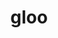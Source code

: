---
title: "gloo"
layout: cache
categories: [package, develop]
meta: {"compilers": ["apple-clang@16.0.0", "gcc@11.4.0", "gcc@13.2.0"], "num_specs": 216, "num_specs_by_stack": {"e4s": 50, "ml-darwin-aarch64-mps": 30, "ml-linux-aarch64-cpu": 32, "ml-linux-aarch64-cuda": 36, "ml-linux-x86_64-cpu": 32, "ml-linux-x86_64-cuda": 36, "root": 216}, "oss": ["sequoia", "ubuntu22.04", "ubuntu24.04"], "platforms": ["darwin", "linux"], "stacks": ["e4s", "ml-darwin-aarch64-mps", "ml-linux-aarch64-cpu", "ml-linux-aarch64-cuda", "ml-linux-x86_64-cpu", "ml-linux-x86_64-cuda", "root"], "targets": ["aarch64", "x86_64_v3"], "versions": ["2023-12-03"]}
spec_details: [{"compiler": "gcc@13.2.0", "hash": "27numwsupecmm7um7huvjbdzrgjiqud2", "os": "ubuntu24.04", "platform": "linux", "size": "-", "stacks": ["ml-linux-aarch64-cpu", "root"], "target": "aarch64", "variants": ["build_system=cmake", "build_type=Release", "~cuda", "generator=ninja", "~ipo", "~libuv"], "versions": ["2023-12-03"]}, {"compiler": "gcc@11.4.0", "hash": "2a2pycx4nrbwh7i2krx7i3d5446xa7zj", "os": "ubuntu22.04", "platform": "linux", "size": "-", "stacks": ["e4s", "root"], "target": "x86_64_v3", "variants": ["build_system=cmake", "build_type=Release", "+cuda", "cuda_arch:=none", "generator=ninja", "~ipo", "~libuv"], "versions": ["2023-12-03"]}, {"compiler": "gcc@11.4.0", "hash": "2ahrbrf6systiyoyh7gmj7thajqsmkzj", "os": "ubuntu22.04", "platform": "linux", "size": "-", "stacks": ["e4s", "root"], "target": "x86_64_v3", "variants": ["build_system=cmake", "build_type=Release", "+cuda", "cuda_arch:=none", "generator=ninja", "~ipo", "~libuv"], "versions": ["2023-12-03"]}, {"compiler": "gcc@11.4.0", "hash": "2akxyxoehx3ok7mn43z3lkvzsgwqc6kc", "os": "ubuntu22.04", "platform": "linux", "size": "-", "stacks": ["e4s", "root"], "target": "x86_64_v3", "variants": ["build_system=cmake", "build_type=Release", "~cuda", "generator=ninja", "~ipo", "~libuv"], "versions": ["2023-12-03"]}, {"compiler": "gcc@13.2.0", "hash": "2brgf33n55utwkh7ortzmmqk5pw7vyi4", "os": "ubuntu24.04", "platform": "linux", "size": "-", "stacks": ["ml-linux-aarch64-cuda", "root"], "target": "aarch64", "variants": ["build_system=cmake", "build_type=Release", "+cuda", "cuda_arch:=80", "generator=ninja", "~ipo", "~libuv"], "versions": ["2023-12-03"]}, {"compiler": "gcc@13.2.0", "hash": "2gg2ohyzrpmgms7d7m7cgvqpnrzhbfsm", "os": "ubuntu24.04", "platform": "linux", "size": "-", "stacks": ["ml-linux-aarch64-cuda", "root"], "target": "aarch64", "variants": ["build_system=cmake", "build_type=Release", "+cuda", "cuda_arch:=80", "generator=ninja", "~ipo", "~libuv"], "versions": ["2023-12-03"]}, {"compiler": "gcc@13.2.0", "hash": "2lt27qxrcly62oj5zfvped5xitqri6ai", "os": "ubuntu24.04", "platform": "linux", "size": "-", "stacks": ["ml-linux-x86_64-cuda", "root"], "target": "x86_64_v3", "variants": ["build_system=cmake", "build_type=Release", "+cuda", "cuda_arch:=80", "generator=ninja", "~ipo", "~libuv"], "versions": ["2023-12-03"]}, {"compiler": "apple-clang@16.0.0", "hash": "2ppomfkqlumh5cnaldqnub26cyngr5u6", "os": "sequoia", "platform": "darwin", "size": "-", "stacks": ["ml-darwin-aarch64-mps", "root"], "target": "aarch64", "variants": ["build_system=cmake", "build_type=Release", "~cuda", "generator=ninja", "~ipo", "+libuv"], "versions": ["2023-12-03"]}, {"compiler": "gcc@13.2.0", "hash": "2zqllm7jo3a3uu7cg7uik4xh5jneipor", "os": "ubuntu24.04", "platform": "linux", "size": "-", "stacks": ["ml-linux-x86_64-cpu", "root"], "target": "x86_64_v3", "variants": ["build_system=cmake", "build_type=Release", "~cuda", "generator=ninja", "~ipo", "~libuv"], "versions": ["2023-12-03"]}, {"compiler": "gcc@13.2.0", "hash": "32mcd7fhe3t4dcy6qe3nolcvbn7qd227", "os": "ubuntu24.04", "platform": "linux", "size": "-", "stacks": ["ml-linux-x86_64-cuda", "root"], "target": "x86_64_v3", "variants": ["build_system=cmake", "build_type=Release", "+cuda", "cuda_arch:=80", "generator=ninja", "~ipo", "~libuv"], "versions": ["2023-12-03"]}, {"compiler": "gcc@13.2.0", "hash": "3e4ab2fk3w35cn5w42ihkcnzjzihqshu", "os": "ubuntu24.04", "platform": "linux", "size": "-", "stacks": ["ml-linux-aarch64-cpu", "root"], "target": "aarch64", "variants": ["build_system=cmake", "build_type=Release", "~cuda", "generator=ninja", "~ipo", "~libuv"], "versions": ["2023-12-03"]}, {"compiler": "gcc@13.2.0", "hash": "3lbffc45ceal6qaj7ar4rcqm6ni6iurd", "os": "ubuntu24.04", "platform": "linux", "size": "-", "stacks": ["ml-linux-x86_64-cuda", "root"], "target": "x86_64_v3", "variants": ["build_system=cmake", "build_type=Release", "+cuda", "cuda_arch:=80", "generator=ninja", "~ipo", "~libuv"], "versions": ["2023-12-03"]}, {"compiler": "gcc@13.2.0", "hash": "3rn5xjcs6hs37s3icakj4usgipmnv3bc", "os": "ubuntu24.04", "platform": "linux", "size": "-", "stacks": ["ml-linux-aarch64-cuda", "root"], "target": "aarch64", "variants": ["build_system=cmake", "build_type=Release", "+cuda", "cuda_arch:=80", "generator=ninja", "~ipo", "~libuv"], "versions": ["2023-12-03"]}, {"compiler": "apple-clang@16.0.0", "hash": "3wypirfqrdaiugxi2pvwnzl2er4rksoh", "os": "sequoia", "platform": "darwin", "size": "-", "stacks": ["ml-darwin-aarch64-mps", "root"], "target": "aarch64", "variants": ["build_system=cmake", "build_type=Release", "~cuda", "generator=ninja", "~ipo", "+libuv"], "versions": ["2023-12-03"]}, {"compiler": "gcc@13.2.0", "hash": "43x6bzqkxmqfnlx4cglgqtu3vhvgozk3", "os": "ubuntu24.04", "platform": "linux", "size": "-", "stacks": ["ml-linux-x86_64-cpu", "root"], "target": "x86_64_v3", "variants": ["build_system=cmake", "build_type=Release", "~cuda", "generator=ninja", "~ipo", "~libuv"], "versions": ["2023-12-03"]}, {"compiler": "apple-clang@16.0.0", "hash": "4engr57pqsyouvfptryxlr6rvmffsvcg", "os": "sequoia", "platform": "darwin", "size": "-", "stacks": ["ml-darwin-aarch64-mps", "root"], "target": "aarch64", "variants": ["build_system=cmake", "build_type=Release", "~cuda", "generator=ninja", "~ipo", "+libuv"], "versions": ["2023-12-03"]}, {"compiler": "gcc@13.2.0", "hash": "4fat5vyhyzquvqu3y24aebdh7lrjfpt3", "os": "ubuntu24.04", "platform": "linux", "size": "-", "stacks": ["ml-linux-aarch64-cpu", "root"], "target": "aarch64", "variants": ["build_system=cmake", "build_type=Release", "~cuda", "generator=ninja", "~ipo", "~libuv"], "versions": ["2023-12-03"]}, {"compiler": "gcc@13.2.0", "hash": "4g7xylnkvrt34ojwikw5qf3jhcz7mrdg", "os": "ubuntu24.04", "platform": "linux", "size": "-", "stacks": ["ml-linux-x86_64-cuda", "root"], "target": "x86_64_v3", "variants": ["build_system=cmake", "build_type=Release", "+cuda", "cuda_arch:=80", "generator=ninja", "~ipo", "~libuv"], "versions": ["2023-12-03"]}, {"compiler": "gcc@11.4.0", "hash": "4i3ar6jch63r2mmncuf4hcrx6fpcr3sh", "os": "ubuntu22.04", "platform": "linux", "size": "-", "stacks": ["e4s", "root"], "target": "x86_64_v3", "variants": ["build_system=cmake", "build_type=Release", "~cuda", "generator=ninja", "~ipo", "~libuv"], "versions": ["2023-12-03"]}, {"compiler": "gcc@11.4.0", "hash": "4lscysilbo5pcx7kcdhbvqvna5qqtyij", "os": "ubuntu22.04", "platform": "linux", "size": "-", "stacks": ["e4s", "root"], "target": "x86_64_v3", "variants": ["build_system=cmake", "build_type=Release", "~cuda", "generator=ninja", "~ipo", "~libuv"], "versions": ["2023-12-03"]}, {"compiler": "gcc@13.2.0", "hash": "4tupmnisdrpluz2oyx7aanrzdquz7xfq", "os": "ubuntu24.04", "platform": "linux", "size": "-", "stacks": ["ml-linux-x86_64-cpu", "root"], "target": "x86_64_v3", "variants": ["build_system=cmake", "build_type=Release", "~cuda", "generator=ninja", "~ipo", "~libuv"], "versions": ["2023-12-03"]}, {"compiler": "gcc@13.2.0", "hash": "4zdmkknd65rks4gvomqn5e3ikdvr57xd", "os": "ubuntu24.04", "platform": "linux", "size": "-", "stacks": ["ml-linux-x86_64-cpu", "root"], "target": "x86_64_v3", "variants": ["build_system=cmake", "build_type=Release", "~cuda", "generator=ninja", "~ipo", "~libuv"], "versions": ["2023-12-03"]}, {"compiler": "gcc@13.2.0", "hash": "54bm3y23jols2pzykst22ji3wakgmx5f", "os": "ubuntu24.04", "platform": "linux", "size": "-", "stacks": ["ml-linux-aarch64-cpu", "root"], "target": "aarch64", "variants": ["build_system=cmake", "build_type=Release", "~cuda", "generator=ninja", "~ipo", "~libuv"], "versions": ["2023-12-03"]}, {"compiler": "gcc@13.2.0", "hash": "55qjh6i4xrspcnfejkcm3u6no3xklvep", "os": "ubuntu24.04", "platform": "linux", "size": "-", "stacks": ["ml-linux-aarch64-cpu", "root"], "target": "aarch64", "variants": ["build_system=cmake", "build_type=Release", "~cuda", "generator=ninja", "~ipo", "~libuv"], "versions": ["2023-12-03"]}, {"compiler": "gcc@13.2.0", "hash": "5be2wkastruhypli4vcrqnbas5n4veta", "os": "ubuntu24.04", "platform": "linux", "size": "-", "stacks": ["ml-linux-aarch64-cuda", "root"], "target": "aarch64", "variants": ["build_system=cmake", "build_type=Release", "+cuda", "cuda_arch:=80", "generator=ninja", "~ipo", "~libuv"], "versions": ["2023-12-03"]}, {"compiler": "gcc@11.4.0", "hash": "5bqpfi4632srpi2bmmktk7nb7g62k6da", "os": "ubuntu22.04", "platform": "linux", "size": "-", "stacks": ["e4s", "root"], "target": "x86_64_v3", "variants": ["build_system=cmake", "build_type=Release", "+cuda", "cuda_arch:=none", "generator=ninja", "~ipo", "~libuv"], "versions": ["2023-12-03"]}, {"compiler": "apple-clang@16.0.0", "hash": "5iu7ym5ofpbhnpbeqhllpyorzjrg7jpc", "os": "sequoia", "platform": "darwin", "size": "-", "stacks": ["ml-darwin-aarch64-mps", "root"], "target": "aarch64", "variants": ["build_system=cmake", "build_type=Release", "~cuda", "generator=ninja", "~ipo", "+libuv"], "versions": ["2023-12-03"]}, {"compiler": "gcc@13.2.0", "hash": "67gru3re6ypv5p7d42ktvpooz3af45ze", "os": "ubuntu24.04", "platform": "linux", "size": "-", "stacks": ["ml-linux-aarch64-cpu", "root"], "target": "aarch64", "variants": ["build_system=cmake", "build_type=Release", "~cuda", "generator=ninja", "~ipo", "~libuv"], "versions": ["2023-12-03"]}, {"compiler": "gcc@13.2.0", "hash": "6anq4vpyysfkj2uta3tq5wd4cdkqtj7g", "os": "ubuntu24.04", "platform": "linux", "size": "-", "stacks": ["ml-linux-x86_64-cuda", "root"], "target": "x86_64_v3", "variants": ["build_system=cmake", "build_type=Release", "+cuda", "cuda_arch:=80", "generator=ninja", "~ipo", "~libuv"], "versions": ["2023-12-03"]}, {"compiler": "gcc@13.2.0", "hash": "6jptimplrf3syxpixdsgspy6thb3xsif", "os": "ubuntu24.04", "platform": "linux", "size": "-", "stacks": ["ml-linux-x86_64-cuda", "root"], "target": "x86_64_v3", "variants": ["build_system=cmake", "build_type=Release", "+cuda", "cuda_arch:=80", "generator=ninja", "~ipo", "~libuv"], "versions": ["2023-12-03"]}, {"compiler": "gcc@13.2.0", "hash": "6mafpjef2glrjy2rmoqy3cahpwyzeoxw", "os": "ubuntu24.04", "platform": "linux", "size": "-", "stacks": ["ml-linux-aarch64-cpu", "root"], "target": "aarch64", "variants": ["build_system=cmake", "build_type=Release", "~cuda", "generator=ninja", "~ipo", "~libuv"], "versions": ["2023-12-03"]}, {"compiler": "gcc@11.4.0", "hash": "6yelrygblbbj5diumqbicxuaysqpwcdp", "os": "ubuntu22.04", "platform": "linux", "size": "-", "stacks": ["e4s", "root"], "target": "x86_64_v3", "variants": ["build_system=cmake", "build_type=Release", "~cuda", "generator=ninja", "~ipo", "~libuv"], "versions": ["2023-12-03"]}, {"compiler": "apple-clang@16.0.0", "hash": "6yj7iga7wrg5e2qafr5p2norlieozquv", "os": "sequoia", "platform": "darwin", "size": "-", "stacks": ["ml-darwin-aarch64-mps", "root"], "target": "aarch64", "variants": ["build_system=cmake", "build_type=Release", "~cuda", "generator=ninja", "~ipo", "+libuv"], "versions": ["2023-12-03"]}, {"compiler": "gcc@11.4.0", "hash": "7ck56rc4h5nbwkt6ah6tpza3ukdv4fap", "os": "ubuntu22.04", "platform": "linux", "size": "-", "stacks": ["e4s", "root"], "target": "x86_64_v3", "variants": ["build_system=cmake", "build_type=Release", "~cuda", "generator=ninja", "~ipo", "~libuv"], "versions": ["2023-12-03"]}, {"compiler": "gcc@13.2.0", "hash": "7izyuevezc3b52litrbvknmecujrubsx", "os": "ubuntu24.04", "platform": "linux", "size": "-", "stacks": ["ml-linux-x86_64-cuda", "root"], "target": "x86_64_v3", "variants": ["build_system=cmake", "build_type=Release", "+cuda", "cuda_arch:=80", "generator=ninja", "~ipo", "~libuv"], "versions": ["2023-12-03"]}, {"compiler": "gcc@11.4.0", "hash": "7kanf7mcdwhnwuzvhy7b4x53hutvg7mo", "os": "ubuntu22.04", "platform": "linux", "size": "-", "stacks": ["e4s", "root"], "target": "x86_64_v3", "variants": ["build_system=cmake", "build_type=Release", "~cuda", "generator=ninja", "~ipo", "~libuv"], "versions": ["2023-12-03"]}, {"compiler": "gcc@13.2.0", "hash": "7nf2he2fkhcz7pn2g52xy63j5xulplor", "os": "ubuntu24.04", "platform": "linux", "size": "-", "stacks": ["ml-linux-aarch64-cuda", "root"], "target": "aarch64", "variants": ["build_system=cmake", "build_type=Release", "+cuda", "cuda_arch:=80", "generator=ninja", "~ipo", "~libuv"], "versions": ["2023-12-03"]}, {"compiler": "gcc@13.2.0", "hash": "7nrmrr235gv2nxdhfjpjojyuzsitqww3", "os": "ubuntu24.04", "platform": "linux", "size": "-", "stacks": ["ml-linux-x86_64-cuda", "root"], "target": "x86_64_v3", "variants": ["build_system=cmake", "build_type=Release", "+cuda", "cuda_arch:=80", "generator=ninja", "~ipo", "~libuv"], "versions": ["2023-12-03"]}, {"compiler": "apple-clang@16.0.0", "hash": "7s37zhdmnj4obleakqzmut6edlgy5gzh", "os": "sequoia", "platform": "darwin", "size": "-", "stacks": ["ml-darwin-aarch64-mps", "root"], "target": "aarch64", "variants": ["build_system=cmake", "build_type=Release", "~cuda", "generator=ninja", "~ipo", "+libuv"], "versions": ["2023-12-03"]}, {"compiler": "gcc@13.2.0", "hash": "a3lwsrrhptabncjbhov2dioyd5mwcg5j", "os": "ubuntu24.04", "platform": "linux", "size": "-", "stacks": ["ml-linux-x86_64-cuda", "root"], "target": "x86_64_v3", "variants": ["build_system=cmake", "build_type=Release", "+cuda", "cuda_arch:=80", "generator=ninja", "~ipo", "~libuv"], "versions": ["2023-12-03"]}, {"compiler": "gcc@13.2.0", "hash": "a4woieaaptd4vfjwbxzj6yn2ljihkudo", "os": "ubuntu24.04", "platform": "linux", "size": "-", "stacks": ["ml-linux-aarch64-cuda", "root"], "target": "aarch64", "variants": ["build_system=cmake", "build_type=Release", "+cuda", "cuda_arch:=80", "generator=ninja", "~ipo", "~libuv"], "versions": ["2023-12-03"]}, {"compiler": "gcc@13.2.0", "hash": "ab7mncgdq3ajfcybfmivblaiqn2syijm", "os": "ubuntu24.04", "platform": "linux", "size": "-", "stacks": ["ml-linux-x86_64-cuda", "root"], "target": "x86_64_v3", "variants": ["build_system=cmake", "build_type=Release", "+cuda", "cuda_arch:=80", "generator=ninja", "~ipo", "~libuv"], "versions": ["2023-12-03"]}, {"compiler": "gcc@13.2.0", "hash": "ady5rxfwpi2uom3a66hfzxrurxgzpuca", "os": "ubuntu24.04", "platform": "linux", "size": "-", "stacks": ["ml-linux-aarch64-cpu", "root"], "target": "aarch64", "variants": ["build_system=cmake", "build_type=Release", "~cuda", "generator=ninja", "~ipo", "~libuv"], "versions": ["2023-12-03"]}, {"compiler": "gcc@11.4.0", "hash": "ahft5n3zycy5bi2b557tt2yxh3bt7yth", "os": "ubuntu22.04", "platform": "linux", "size": "-", "stacks": ["e4s", "root"], "target": "x86_64_v3", "variants": ["build_system=cmake", "build_type=Release", "~cuda", "generator=ninja", "~ipo", "~libuv"], "versions": ["2023-12-03"]}, {"compiler": "gcc@13.2.0", "hash": "atong5pi23usvrab2jrgsvsvg3foxxww", "os": "ubuntu24.04", "platform": "linux", "size": "-", "stacks": ["ml-linux-aarch64-cpu", "root"], "target": "aarch64", "variants": ["build_system=cmake", "build_type=Release", "~cuda", "generator=ninja", "~ipo", "~libuv"], "versions": ["2023-12-03"]}, {"compiler": "gcc@11.4.0", "hash": "axptnifahd5lrtiqtxlcizd735ubntet", "os": "ubuntu22.04", "platform": "linux", "size": "-", "stacks": ["e4s", "root"], "target": "x86_64_v3", "variants": ["build_system=cmake", "build_type=Release", "~cuda", "generator=ninja", "~ipo", "~libuv"], "versions": ["2023-12-03"]}, {"compiler": "gcc@11.4.0", "hash": "azyp65upx3youctlmwm53rsinlv2tpqn", "os": "ubuntu22.04", "platform": "linux", "size": "-", "stacks": ["e4s", "root"], "target": "x86_64_v3", "variants": ["build_system=cmake", "build_type=Release", "~cuda", "generator=ninja", "~ipo", "~libuv"], "versions": ["2023-12-03"]}, {"compiler": "gcc@13.2.0", "hash": "bjskjk4ajj6qhj3gmiki6weg5xtupnlp", "os": "ubuntu24.04", "platform": "linux", "size": "-", "stacks": ["ml-linux-x86_64-cuda", "root"], "target": "x86_64_v3", "variants": ["build_system=cmake", "build_type=Release", "+cuda", "cuda_arch:=80", "generator=ninja", "~ipo", "~libuv"], "versions": ["2023-12-03"]}, {"compiler": "gcc@11.4.0", "hash": "bltaf5ptz5yjd6r35ldfddo34ryc6u2k", "os": "ubuntu22.04", "platform": "linux", "size": "-", "stacks": ["e4s", "root"], "target": "x86_64_v3", "variants": ["build_system=cmake", "build_type=Release", "+cuda", "cuda_arch:=none", "generator=ninja", "~ipo", "~libuv"], "versions": ["2023-12-03"]}, {"compiler": "gcc@13.2.0", "hash": "bqajdvytpkmiodepglepsfof6dds25gv", "os": "ubuntu24.04", "platform": "linux", "size": "-", "stacks": ["ml-linux-x86_64-cuda", "root"], "target": "x86_64_v3", "variants": ["build_system=cmake", "build_type=Release", "+cuda", "cuda_arch:=80", "generator=ninja", "~ipo", "~libuv"], "versions": ["2023-12-03"]}, {"compiler": "gcc@11.4.0", "hash": "bqop2e324hf36wq33tki4pocpkcpcx6k", "os": "ubuntu22.04", "platform": "linux", "size": "-", "stacks": ["e4s", "root"], "target": "x86_64_v3", "variants": ["build_system=cmake", "build_type=Release", "+cuda", "cuda_arch:=none", "generator=ninja", "~ipo", "~libuv"], "versions": ["2023-12-03"]}, {"compiler": "gcc@13.2.0", "hash": "bzcgqpv5zodvsvrn6ognkws4nq3w4eox", "os": "ubuntu24.04", "platform": "linux", "size": "-", "stacks": ["ml-linux-x86_64-cpu", "root"], "target": "x86_64_v3", "variants": ["build_system=cmake", "build_type=Release", "~cuda", "generator=ninja", "~ipo", "~libuv"], "versions": ["2023-12-03"]}, {"compiler": "gcc@11.4.0", "hash": "c7vxok76szmfjlyxanqyyzvgvrfdhmcd", "os": "ubuntu22.04", "platform": "linux", "size": "-", "stacks": ["e4s", "root"], "target": "x86_64_v3", "variants": ["build_system=cmake", "build_type=Release", "+cuda", "cuda_arch:=none", "generator=ninja", "~ipo", "~libuv"], "versions": ["2023-12-03"]}, {"compiler": "gcc@11.4.0", "hash": "certoiyfygwef4mefjyeb62gozp2kff4", "os": "ubuntu22.04", "platform": "linux", "size": "-", "stacks": ["e4s", "root"], "target": "x86_64_v3", "variants": ["build_system=cmake", "build_type=Release", "~cuda", "generator=ninja", "~ipo", "~libuv"], "versions": ["2023-12-03"]}, {"compiler": "gcc@13.2.0", "hash": "cozox4gqklhws3wxpdj4ryfftbxg6nj7", "os": "ubuntu24.04", "platform": "linux", "size": "-", "stacks": ["ml-linux-x86_64-cpu", "root"], "target": "x86_64_v3", "variants": ["build_system=cmake", "build_type=Release", "~cuda", "generator=ninja", "~ipo", "~libuv"], "versions": ["2023-12-03"]}, {"compiler": "gcc@13.2.0", "hash": "cpo343hgye36hbxohfbvgmzoe2wlicuf", "os": "ubuntu24.04", "platform": "linux", "size": "-", "stacks": ["ml-linux-aarch64-cuda", "root"], "target": "aarch64", "variants": ["build_system=cmake", "build_type=Release", "+cuda", "cuda_arch:=80", "generator=ninja", "~ipo", "~libuv"], "versions": ["2023-12-03"]}, {"compiler": "gcc@11.4.0", "hash": "csv35pfbovf4m6brl5skkfudiqjinbes", "os": "ubuntu22.04", "platform": "linux", "size": "-", "stacks": ["e4s", "root"], "target": "x86_64_v3", "variants": ["build_system=cmake", "build_type=Release", "+cuda", "cuda_arch:=none", "generator=ninja", "~ipo", "~libuv"], "versions": ["2023-12-03"]}, {"compiler": "gcc@13.2.0", "hash": "ctrf766mwa5wat2zjnbxwd3pi6k44a7d", "os": "ubuntu24.04", "platform": "linux", "size": "-", "stacks": ["ml-linux-x86_64-cpu", "root"], "target": "x86_64_v3", "variants": ["build_system=cmake", "build_type=Release", "~cuda", "generator=ninja", "~ipo", "~libuv"], "versions": ["2023-12-03"]}, {"compiler": "apple-clang@16.0.0", "hash": "ctx74znf3npkubotymzzqrr4dhajqcgj", "os": "sequoia", "platform": "darwin", "size": "-", "stacks": ["ml-darwin-aarch64-mps", "root"], "target": "aarch64", "variants": ["build_system=cmake", "build_type=Release", "~cuda", "generator=ninja", "~ipo", "+libuv"], "versions": ["2023-12-03"]}, {"compiler": "gcc@13.2.0", "hash": "cz5rxizbssax7uadvlizw67pu5w3ev6g", "os": "ubuntu24.04", "platform": "linux", "size": "-", "stacks": ["ml-linux-x86_64-cpu", "root"], "target": "x86_64_v3", "variants": ["build_system=cmake", "build_type=Release", "~cuda", "generator=ninja", "~ipo", "~libuv"], "versions": ["2023-12-03"]}, {"compiler": "apple-clang@16.0.0", "hash": "d23fo6jmkgok346liqt4lqzf2z54x5vp", "os": "sequoia", "platform": "darwin", "size": "-", "stacks": ["ml-darwin-aarch64-mps", "root"], "target": "aarch64", "variants": ["build_system=cmake", "build_type=Release", "~cuda", "generator=ninja", "~ipo", "+libuv"], "versions": ["2023-12-03"]}, {"compiler": "gcc@13.2.0", "hash": "d74pqurxi4kn26fnhchjqiv423fnfqjt", "os": "ubuntu24.04", "platform": "linux", "size": "-", "stacks": ["ml-linux-aarch64-cpu", "root"], "target": "aarch64", "variants": ["build_system=cmake", "build_type=Release", "~cuda", "generator=ninja", "~ipo", "~libuv"], "versions": ["2023-12-03"]}, {"compiler": "gcc@13.2.0", "hash": "dgccv23hzrppr4nss6pk7mgk32eto6h2", "os": "ubuntu24.04", "platform": "linux", "size": "-", "stacks": ["ml-linux-aarch64-cuda", "root"], "target": "aarch64", "variants": ["build_system=cmake", "build_type=Release", "+cuda", "cuda_arch:=80", "generator=ninja", "~ipo", "~libuv"], "versions": ["2023-12-03"]}, {"compiler": "gcc@11.4.0", "hash": "dhvq2qedhj3icykr2hpscr7yvudv2tw3", "os": "ubuntu22.04", "platform": "linux", "size": "-", "stacks": ["e4s", "root"], "target": "x86_64_v3", "variants": ["build_system=cmake", "build_type=Release", "~cuda", "generator=ninja", "~ipo", "~libuv"], "versions": ["2023-12-03"]}, {"compiler": "gcc@13.2.0", "hash": "dr4ipxbq3wao6h345j3nmroxomswxfrt", "os": "ubuntu24.04", "platform": "linux", "size": "-", "stacks": ["ml-linux-x86_64-cpu", "root"], "target": "x86_64_v3", "variants": ["build_system=cmake", "build_type=Release", "~cuda", "generator=ninja", "~ipo", "~libuv"], "versions": ["2023-12-03"]}, {"compiler": "gcc@13.2.0", "hash": "dvxxbmxsldpu3v32udagncumbg62emjc", "os": "ubuntu24.04", "platform": "linux", "size": "-", "stacks": ["ml-linux-x86_64-cuda", "root"], "target": "x86_64_v3", "variants": ["build_system=cmake", "build_type=Release", "+cuda", "cuda_arch:=80", "generator=ninja", "~ipo", "~libuv"], "versions": ["2023-12-03"]}, {"compiler": "gcc@11.4.0", "hash": "e3jqe4zr3oz52vq66hn5upulrhvddr2l", "os": "ubuntu22.04", "platform": "linux", "size": "-", "stacks": ["e4s", "root"], "target": "x86_64_v3", "variants": ["build_system=cmake", "build_type=Release", "+cuda", "cuda_arch:=none", "generator=ninja", "~ipo", "~libuv"], "versions": ["2023-12-03"]}, {"compiler": "gcc@13.2.0", "hash": "e5etbcchdfxwrn6wmtxzio4ugkaqf66h", "os": "ubuntu24.04", "platform": "linux", "size": "-", "stacks": ["ml-linux-x86_64-cuda", "root"], "target": "x86_64_v3", "variants": ["build_system=cmake", "build_type=Release", "+cuda", "cuda_arch:=80", "generator=ninja", "~ipo", "~libuv"], "versions": ["2023-12-03"]}, {"compiler": "gcc@13.2.0", "hash": "enkz624anyvk6yfezriwdu7xrthz2rs7", "os": "ubuntu24.04", "platform": "linux", "size": "-", "stacks": ["ml-linux-aarch64-cpu", "root"], "target": "aarch64", "variants": ["build_system=cmake", "build_type=Release", "~cuda", "generator=ninja", "~ipo", "~libuv"], "versions": ["2023-12-03"]}, {"compiler": "apple-clang@16.0.0", "hash": "eutwxwsjt4vadl4lxi3ydyzet6nsmmma", "os": "sequoia", "platform": "darwin", "size": "-", "stacks": ["ml-darwin-aarch64-mps", "root"], "target": "aarch64", "variants": ["build_system=cmake", "build_type=Release", "~cuda", "generator=ninja", "~ipo", "+libuv"], "versions": ["2023-12-03"]}, {"compiler": "gcc@13.2.0", "hash": "f3gyxabgazstovd2aleaerw4dd24kh5t", "os": "ubuntu24.04", "platform": "linux", "size": "-", "stacks": ["ml-linux-aarch64-cpu", "root"], "target": "aarch64", "variants": ["build_system=cmake", "build_type=Release", "~cuda", "generator=ninja", "~ipo", "~libuv"], "versions": ["2023-12-03"]}, {"compiler": "gcc@13.2.0", "hash": "faotxwzambkmawl46oxu5yohbu7jhbjv", "os": "ubuntu24.04", "platform": "linux", "size": "-", "stacks": ["ml-linux-aarch64-cuda", "root"], "target": "aarch64", "variants": ["build_system=cmake", "build_type=Release", "+cuda", "cuda_arch:=80", "generator=ninja", "~ipo", "~libuv"], "versions": ["2023-12-03"]}, {"compiler": "gcc@13.2.0", "hash": "fayy6seuhfouz5pnwmxihr3xk5fa6zpk", "os": "ubuntu24.04", "platform": "linux", "size": "-", "stacks": ["ml-linux-x86_64-cuda", "root"], "target": "x86_64_v3", "variants": ["build_system=cmake", "build_type=Release", "+cuda", "cuda_arch:=80", "generator=ninja", "~ipo", "~libuv"], "versions": ["2023-12-03"]}, {"compiler": "gcc@13.2.0", "hash": "ffac64vqrlp67sgq4p2t6oonmob2qqfc", "os": "ubuntu24.04", "platform": "linux", "size": "-", "stacks": ["ml-linux-aarch64-cuda", "root"], "target": "aarch64", "variants": ["build_system=cmake", "build_type=Release", "+cuda", "cuda_arch:=80", "generator=ninja", "~ipo", "~libuv"], "versions": ["2023-12-03"]}, {"compiler": "gcc@13.2.0", "hash": "flxikpeb3gtevycay76htokcwsyiw5ly", "os": "ubuntu24.04", "platform": "linux", "size": "-", "stacks": ["ml-linux-x86_64-cuda", "root"], "target": "x86_64_v3", "variants": ["build_system=cmake", "build_type=Release", "+cuda", "cuda_arch:=80", "generator=ninja", "~ipo", "~libuv"], "versions": ["2023-12-03"]}, {"compiler": "apple-clang@16.0.0", "hash": "fndgmw4xpvvv2jgke2j3dvxzzhg6bnuw", "os": "sequoia", "platform": "darwin", "size": "-", "stacks": ["ml-darwin-aarch64-mps", "root"], "target": "aarch64", "variants": ["build_system=cmake", "build_type=Release", "~cuda", "generator=ninja", "~ipo", "+libuv"], "versions": ["2023-12-03"]}, {"compiler": "gcc@13.2.0", "hash": "fvajfax2bvsrkoarlosvvwsze4hojgeq", "os": "ubuntu24.04", "platform": "linux", "size": "-", "stacks": ["ml-linux-aarch64-cpu", "root"], "target": "aarch64", "variants": ["build_system=cmake", "build_type=Release", "~cuda", "generator=ninja", "~ipo", "~libuv"], "versions": ["2023-12-03"]}, {"compiler": "gcc@11.4.0", "hash": "fxd7mbgqkwlttteye5evcnniswhdzq54", "os": "ubuntu22.04", "platform": "linux", "size": "-", "stacks": ["e4s", "root"], "target": "x86_64_v3", "variants": ["build_system=cmake", "build_type=Release", "~cuda", "generator=ninja", "~ipo", "~libuv"], "versions": ["2023-12-03"]}, {"compiler": "gcc@13.2.0", "hash": "fxo2mlbpezzi7x72ppbi5q52c6ufbsim", "os": "ubuntu24.04", "platform": "linux", "size": "-", "stacks": ["ml-linux-aarch64-cuda", "root"], "target": "aarch64", "variants": ["build_system=cmake", "build_type=Release", "+cuda", "cuda_arch:=80", "generator=ninja", "~ipo", "~libuv"], "versions": ["2023-12-03"]}, {"compiler": "gcc@13.2.0", "hash": "fzbuntjbsp2nioaduhclndyfdtsfnowm", "os": "ubuntu24.04", "platform": "linux", "size": "-", "stacks": ["ml-linux-aarch64-cpu", "root"], "target": "aarch64", "variants": ["build_system=cmake", "build_type=Release", "~cuda", "generator=ninja", "~ipo", "~libuv"], "versions": ["2023-12-03"]}, {"compiler": "apple-clang@16.0.0", "hash": "g2u6t4otjdriyfmqr6pt6qsvixcvl6wl", "os": "sequoia", "platform": "darwin", "size": "-", "stacks": ["ml-darwin-aarch64-mps", "root"], "target": "aarch64", "variants": ["build_system=cmake", "build_type=Release", "~cuda", "generator=ninja", "~ipo", "+libuv"], "versions": ["2023-12-03"]}, {"compiler": "gcc@13.2.0", "hash": "g4fxeok5e546wpwgz7carw47cvyghybu", "os": "ubuntu24.04", "platform": "linux", "size": "-", "stacks": ["ml-linux-x86_64-cuda", "root"], "target": "x86_64_v3", "variants": ["build_system=cmake", "build_type=Release", "+cuda", "cuda_arch:=80", "generator=ninja", "~ipo", "~libuv"], "versions": ["2023-12-03"]}, {"compiler": "gcc@13.2.0", "hash": "gc77brzwi7c62rdob7fowtmt7d62yt52", "os": "ubuntu24.04", "platform": "linux", "size": "-", "stacks": ["ml-linux-aarch64-cpu", "root"], "target": "aarch64", "variants": ["build_system=cmake", "build_type=Release", "~cuda", "generator=ninja", "~ipo", "~libuv"], "versions": ["2023-12-03"]}, {"compiler": "gcc@13.2.0", "hash": "gfhzypvjplcpm34yjob5yeokclqqrdik", "os": "ubuntu24.04", "platform": "linux", "size": "-", "stacks": ["ml-linux-x86_64-cuda", "root"], "target": "x86_64_v3", "variants": ["build_system=cmake", "build_type=Release", "+cuda", "cuda_arch:=80", "generator=ninja", "~ipo", "~libuv"], "versions": ["2023-12-03"]}, {"compiler": "gcc@13.2.0", "hash": "gijbs4uz6qcrq2b2s37lo4folne6xva4", "os": "ubuntu24.04", "platform": "linux", "size": "-", "stacks": ["ml-linux-x86_64-cpu", "root"], "target": "x86_64_v3", "variants": ["build_system=cmake", "build_type=Release", "~cuda", "generator=ninja", "~ipo", "~libuv"], "versions": ["2023-12-03"]}, {"compiler": "gcc@13.2.0", "hash": "gjgjtctzvfm65u2qc7aadjwplgourymo", "os": "ubuntu24.04", "platform": "linux", "size": "-", "stacks": ["ml-linux-aarch64-cpu", "root"], "target": "aarch64", "variants": ["build_system=cmake", "build_type=Release", "~cuda", "generator=ninja", "~ipo", "~libuv"], "versions": ["2023-12-03"]}, {"compiler": "gcc@13.2.0", "hash": "gshfxpygqaof65gabcgunet7wmors3pa", "os": "ubuntu24.04", "platform": "linux", "size": "-", "stacks": ["ml-linux-x86_64-cuda", "root"], "target": "x86_64_v3", "variants": ["build_system=cmake", "build_type=Release", "+cuda", "cuda_arch:=80", "generator=ninja", "~ipo", "~libuv"], "versions": ["2023-12-03"]}, {"compiler": "gcc@13.2.0", "hash": "gvepfj76egz2ociuxmvkl4scnn4idrdt", "os": "ubuntu24.04", "platform": "linux", "size": "-", "stacks": ["ml-linux-x86_64-cpu", "root"], "target": "x86_64_v3", "variants": ["build_system=cmake", "build_type=Release", "~cuda", "generator=ninja", "~ipo", "~libuv"], "versions": ["2023-12-03"]}, {"compiler": "gcc@13.2.0", "hash": "h6yufebpgtuumtirmpvrir6xrlo6duak", "os": "ubuntu24.04", "platform": "linux", "size": "-", "stacks": ["ml-linux-aarch64-cuda", "root"], "target": "aarch64", "variants": ["build_system=cmake", "build_type=Release", "+cuda", "cuda_arch:=80", "generator=ninja", "~ipo", "~libuv"], "versions": ["2023-12-03"]}, {"compiler": "apple-clang@16.0.0", "hash": "hbud6owgroil3eqnbhmozuvh7n7uo6an", "os": "sequoia", "platform": "darwin", "size": "-", "stacks": ["ml-darwin-aarch64-mps", "root"], "target": "aarch64", "variants": ["build_system=cmake", "build_type=Release", "~cuda", "generator=ninja", "~ipo", "+libuv"], "versions": ["2023-12-03"]}, {"compiler": "apple-clang@16.0.0", "hash": "hiuug6rwrfmomu7yqfk73cwjjt3qb6kf", "os": "sequoia", "platform": "darwin", "size": "-", "stacks": ["ml-darwin-aarch64-mps", "root"], "target": "aarch64", "variants": ["build_system=cmake", "build_type=Release", "~cuda", "generator=ninja", "~ipo", "+libuv"], "versions": ["2023-12-03"]}, {"compiler": "gcc@13.2.0", "hash": "hnqgdvq45k2ossikb5isoseoahnnsl7n", "os": "ubuntu24.04", "platform": "linux", "size": "-", "stacks": ["ml-linux-aarch64-cpu", "root"], "target": "aarch64", "variants": ["build_system=cmake", "build_type=Release", "~cuda", "generator=ninja", "~ipo", "~libuv"], "versions": ["2023-12-03"]}, {"compiler": "gcc@13.2.0", "hash": "hopmcwmrqwdo6y6fnbkxsya5m4mg4rp5", "os": "ubuntu24.04", "platform": "linux", "size": "-", "stacks": ["ml-linux-aarch64-cuda", "root"], "target": "aarch64", "variants": ["build_system=cmake", "build_type=Release", "+cuda", "cuda_arch:=80", "generator=ninja", "~ipo", "~libuv"], "versions": ["2023-12-03"]}, {"compiler": "gcc@11.4.0", "hash": "hsegx6galr2jul2w2wlxfq63cfrmtw4w", "os": "ubuntu22.04", "platform": "linux", "size": "-", "stacks": ["e4s", "root"], "target": "x86_64_v3", "variants": ["build_system=cmake", "build_type=Release", "~cuda", "generator=ninja", "~ipo", "~libuv"], "versions": ["2023-12-03"]}, {"compiler": "gcc@13.2.0", "hash": "iaad4hg7tu7ny6huyaltzioxsmnf44g2", "os": "ubuntu24.04", "platform": "linux", "size": "-", "stacks": ["ml-linux-aarch64-cpu", "root"], "target": "aarch64", "variants": ["build_system=cmake", "build_type=Release", "~cuda", "generator=ninja", "~ipo", "~libuv"], "versions": ["2023-12-03"]}, {"compiler": "gcc@11.4.0", "hash": "iek7wi35vi6ft5ot6o7bq3snntsh4le7", "os": "ubuntu22.04", "platform": "linux", "size": "-", "stacks": ["e4s", "root"], "target": "x86_64_v3", "variants": ["build_system=cmake", "build_type=Release", "~cuda", "generator=ninja", "~ipo", "~libuv"], "versions": ["2023-12-03"]}, {"compiler": "gcc@13.2.0", "hash": "iic6oh25sakqkvz63hgnqa7lwfsik37g", "os": "ubuntu24.04", "platform": "linux", "size": "-", "stacks": ["ml-linux-aarch64-cuda", "root"], "target": "aarch64", "variants": ["build_system=cmake", "build_type=Release", "+cuda", "cuda_arch:=80", "generator=ninja", "~ipo", "~libuv"], "versions": ["2023-12-03"]}, {"compiler": "gcc@13.2.0", "hash": "iowbeg4ym2la2zjvknyqrum5jo4oodl4", "os": "ubuntu24.04", "platform": "linux", "size": "-", "stacks": ["ml-linux-aarch64-cuda", "root"], "target": "aarch64", "variants": ["build_system=cmake", "build_type=Release", "+cuda", "cuda_arch:=80", "generator=ninja", "~ipo", "~libuv"], "versions": ["2023-12-03"]}, {"compiler": "gcc@13.2.0", "hash": "j63ihmund462gp7jg4jrxea4t3fnd33x", "os": "ubuntu24.04", "platform": "linux", "size": "-", "stacks": ["ml-linux-aarch64-cpu", "root"], "target": "aarch64", "variants": ["build_system=cmake", "build_type=Release", "~cuda", "generator=ninja", "~ipo", "~libuv"], "versions": ["2023-12-03"]}, {"compiler": "gcc@11.4.0", "hash": "j77rv62jc5l5g6g3ngobt4dsomoyrno3", "os": "ubuntu22.04", "platform": "linux", "size": "-", "stacks": ["e4s", "root"], "target": "x86_64_v3", "variants": ["build_system=cmake", "build_type=Release", "~cuda", "generator=ninja", "~ipo", "~libuv"], "versions": ["2023-12-03"]}, {"compiler": "gcc@11.4.0", "hash": "jaxti6mozn3qndwkk5s3zhavdbsar6p7", "os": "ubuntu22.04", "platform": "linux", "size": "-", "stacks": ["e4s", "root"], "target": "x86_64_v3", "variants": ["build_system=cmake", "build_type=Release", "+cuda", "cuda_arch:=none", "generator=ninja", "~ipo", "~libuv"], "versions": ["2023-12-03"]}, {"compiler": "apple-clang@16.0.0", "hash": "jbanhcmxt7smqrdxa7d3l5y2hipowvr4", "os": "sequoia", "platform": "darwin", "size": "-", "stacks": ["ml-darwin-aarch64-mps", "root"], "target": "aarch64", "variants": ["build_system=cmake", "build_type=Release", "~cuda", "generator=ninja", "~ipo", "+libuv"], "versions": ["2023-12-03"]}, {"compiler": "apple-clang@16.0.0", "hash": "jfzvtblpp5uxwa7tf6sjrkqr3q5re7fx", "os": "sequoia", "platform": "darwin", "size": "-", "stacks": ["ml-darwin-aarch64-mps", "root"], "target": "aarch64", "variants": ["build_system=cmake", "build_type=Release", "~cuda", "generator=ninja", "~ipo", "+libuv"], "versions": ["2023-12-03"]}, {"compiler": "gcc@13.2.0", "hash": "jhnkjrpcok6pdptxetzqus55neotevvd", "os": "ubuntu24.04", "platform": "linux", "size": "-", "stacks": ["ml-linux-x86_64-cpu", "root"], "target": "x86_64_v3", "variants": ["build_system=cmake", "build_type=Release", "~cuda", "generator=ninja", "~ipo", "~libuv"], "versions": ["2023-12-03"]}, {"compiler": "gcc@13.2.0", "hash": "jimeiqqulvu62gyqndtihomuj4ssyzzr", "os": "ubuntu24.04", "platform": "linux", "size": "-", "stacks": ["ml-linux-aarch64-cuda", "root"], "target": "aarch64", "variants": ["build_system=cmake", "build_type=Release", "+cuda", "cuda_arch:=80", "generator=ninja", "~ipo", "~libuv"], "versions": ["2023-12-03"]}, {"compiler": "gcc@13.2.0", "hash": "jo3e5nv7zgkn5tlskjchgftvkg33mtc4", "os": "ubuntu24.04", "platform": "linux", "size": "-", "stacks": ["ml-linux-aarch64-cpu", "root"], "target": "aarch64", "variants": ["build_system=cmake", "build_type=Release", "~cuda", "generator=ninja", "~ipo", "~libuv"], "versions": ["2023-12-03"]}, {"compiler": "gcc@11.4.0", "hash": "jrpyso7b3iwktnil7kzch3az6dkklhyz", "os": "ubuntu22.04", "platform": "linux", "size": "-", "stacks": ["e4s", "root"], "target": "x86_64_v3", "variants": ["build_system=cmake", "build_type=Release", "~cuda", "generator=ninja", "~ipo", "~libuv"], "versions": ["2023-12-03"]}, {"compiler": "gcc@11.4.0", "hash": "jzo5r6inf4rg3pvq2ymax2qfiybtrbrl", "os": "ubuntu22.04", "platform": "linux", "size": "-", "stacks": ["e4s", "root"], "target": "x86_64_v3", "variants": ["build_system=cmake", "build_type=Release", "~cuda", "generator=ninja", "~ipo", "~libuv"], "versions": ["2023-12-03"]}, {"compiler": "gcc@11.4.0", "hash": "kfpnfeeu36u7vwcy2m4jus6ff3aqnelh", "os": "ubuntu22.04", "platform": "linux", "size": "-", "stacks": ["e4s", "root"], "target": "x86_64_v3", "variants": ["build_system=cmake", "build_type=Release", "+cuda", "cuda_arch:=none", "generator=ninja", "~ipo", "~libuv"], "versions": ["2023-12-03"]}, {"compiler": "gcc@13.2.0", "hash": "kqv26ldmqgldketlkcxptpmvs6sbnxzb", "os": "ubuntu24.04", "platform": "linux", "size": "-", "stacks": ["ml-linux-x86_64-cpu", "root"], "target": "x86_64_v3", "variants": ["build_system=cmake", "build_type=Release", "~cuda", "generator=ninja", "~ipo", "~libuv"], "versions": ["2023-12-03"]}, {"compiler": "apple-clang@16.0.0", "hash": "ksvtqt6wdaiijux6zrfiqxssv5tdlwhz", "os": "sequoia", "platform": "darwin", "size": "-", "stacks": ["ml-darwin-aarch64-mps", "root"], "target": "aarch64", "variants": ["build_system=cmake", "build_type=Release", "~cuda", "generator=ninja", "~ipo", "+libuv"], "versions": ["2023-12-03"]}, {"compiler": "gcc@11.4.0", "hash": "kupw4gpg23jl7mjq4mfgczni5ln3m2sr", "os": "ubuntu22.04", "platform": "linux", "size": "-", "stacks": ["e4s", "root"], "target": "x86_64_v3", "variants": ["build_system=cmake", "build_type=Release", "~cuda", "generator=ninja", "~ipo", "~libuv"], "versions": ["2023-12-03"]}, {"compiler": "apple-clang@16.0.0", "hash": "l7mpruxcc7lbtqqlvaekuav22eax75pu", "os": "sequoia", "platform": "darwin", "size": "-", "stacks": ["ml-darwin-aarch64-mps", "root"], "target": "aarch64", "variants": ["build_system=cmake", "build_type=Release", "~cuda", "generator=ninja", "~ipo", "+libuv"], "versions": ["2023-12-03"]}, {"compiler": "gcc@11.4.0", "hash": "lafqz2yp3hnyz7xsa7s4puzbwvmo2asq", "os": "ubuntu22.04", "platform": "linux", "size": "-", "stacks": ["e4s", "root"], "target": "x86_64_v3", "variants": ["build_system=cmake", "build_type=Release", "~cuda", "generator=ninja", "~ipo", "~libuv"], "versions": ["2023-12-03"]}, {"compiler": "gcc@11.4.0", "hash": "lovwhw5qsbn5fgkyan5sk4b6y3otfc2d", "os": "ubuntu22.04", "platform": "linux", "size": "-", "stacks": ["e4s", "root"], "target": "x86_64_v3", "variants": ["build_system=cmake", "build_type=Release", "+cuda", "cuda_arch:=none", "generator=ninja", "~ipo", "~libuv"], "versions": ["2023-12-03"]}, {"compiler": "gcc@13.2.0", "hash": "lr6d5orkhj4lqqqmxfpuf7nzwfp24uzn", "os": "ubuntu24.04", "platform": "linux", "size": "-", "stacks": ["ml-linux-x86_64-cpu", "root"], "target": "x86_64_v3", "variants": ["build_system=cmake", "build_type=Release", "~cuda", "generator=ninja", "~ipo", "~libuv"], "versions": ["2023-12-03"]}, {"compiler": "gcc@13.2.0", "hash": "ltdzwtgddkvbbjmuylstcbd6pmo6jxwo", "os": "ubuntu24.04", "platform": "linux", "size": "-", "stacks": ["ml-linux-x86_64-cuda", "root"], "target": "x86_64_v3", "variants": ["build_system=cmake", "build_type=Release", "+cuda", "cuda_arch:=80", "generator=ninja", "~ipo", "~libuv"], "versions": ["2023-12-03"]}, {"compiler": "gcc@13.2.0", "hash": "m2ffjtxwoldargmb7cijblgl6mjh3rer", "os": "ubuntu24.04", "platform": "linux", "size": "-", "stacks": ["ml-linux-x86_64-cpu", "root"], "target": "x86_64_v3", "variants": ["build_system=cmake", "build_type=Release", "~cuda", "generator=ninja", "~ipo", "~libuv"], "versions": ["2023-12-03"]}, {"compiler": "gcc@11.4.0", "hash": "m3oq2ffybrax5sw3ekqdcok3f3nh7gwa", "os": "ubuntu22.04", "platform": "linux", "size": "-", "stacks": ["e4s", "root"], "target": "x86_64_v3", "variants": ["build_system=cmake", "build_type=Release", "~cuda", "generator=ninja", "~ipo", "~libuv"], "versions": ["2023-12-03"]}, {"compiler": "apple-clang@16.0.0", "hash": "m4q363i52n3n2k5spwz4di3vhzy3spjm", "os": "sequoia", "platform": "darwin", "size": "-", "stacks": ["ml-darwin-aarch64-mps", "root"], "target": "aarch64", "variants": ["build_system=cmake", "build_type=Release", "~cuda", "generator=ninja", "~ipo", "+libuv"], "versions": ["2023-12-03"]}, {"compiler": "gcc@13.2.0", "hash": "mcej6bbscw4s46sxbthzgitlw3aygid2", "os": "ubuntu24.04", "platform": "linux", "size": "-", "stacks": ["ml-linux-x86_64-cuda", "root"], "target": "x86_64_v3", "variants": ["build_system=cmake", "build_type=Release", "+cuda", "cuda_arch:=80", "generator=ninja", "~ipo", "~libuv"], "versions": ["2023-12-03"]}, {"compiler": "gcc@13.2.0", "hash": "mgdnwxstgahebaeemmdnd25yijy6pplj", "os": "ubuntu24.04", "platform": "linux", "size": "-", "stacks": ["ml-linux-aarch64-cuda", "root"], "target": "aarch64", "variants": ["build_system=cmake", "build_type=Release", "+cuda", "cuda_arch:=80", "generator=ninja", "~ipo", "~libuv"], "versions": ["2023-12-03"]}, {"compiler": "gcc@11.4.0", "hash": "mllteoypjv2dyo2f7izoz7hn5nt7x6ka", "os": "ubuntu22.04", "platform": "linux", "size": "-", "stacks": ["e4s", "root"], "target": "x86_64_v3", "variants": ["build_system=cmake", "build_type=Release", "~cuda", "generator=ninja", "~ipo", "~libuv"], "versions": ["2023-12-03"]}, {"compiler": "apple-clang@16.0.0", "hash": "mwt36ym3iytkti2gr6ohqchekh7n6irr", "os": "sequoia", "platform": "darwin", "size": "-", "stacks": ["ml-darwin-aarch64-mps", "root"], "target": "aarch64", "variants": ["build_system=cmake", "build_type=Release", "~cuda", "generator=ninja", "~ipo", "+libuv"], "versions": ["2023-12-03"]}, {"compiler": "gcc@13.2.0", "hash": "n3rbmjt4nedqwsuisplt63fghqqdty73", "os": "ubuntu24.04", "platform": "linux", "size": "-", "stacks": ["ml-linux-aarch64-cuda", "root"], "target": "aarch64", "variants": ["build_system=cmake", "build_type=Release", "+cuda", "cuda_arch:=80", "generator=ninja", "~ipo", "~libuv"], "versions": ["2023-12-03"]}, {"compiler": "gcc@13.2.0", "hash": "n3v2emrlzuukgvbrytp35bgx4lj5rf7g", "os": "ubuntu24.04", "platform": "linux", "size": "-", "stacks": ["ml-linux-aarch64-cpu", "root"], "target": "aarch64", "variants": ["build_system=cmake", "build_type=Release", "~cuda", "generator=ninja", "~ipo", "~libuv"], "versions": ["2023-12-03"]}, {"compiler": "gcc@13.2.0", "hash": "n52wke6semmjrkb5ume3yh6xwekjzi3f", "os": "ubuntu24.04", "platform": "linux", "size": "-", "stacks": ["ml-linux-aarch64-cuda", "root"], "target": "aarch64", "variants": ["build_system=cmake", "build_type=Release", "+cuda", "cuda_arch:=80", "generator=ninja", "~ipo", "~libuv"], "versions": ["2023-12-03"]}, {"compiler": "gcc@13.2.0", "hash": "ndeloh2i7tqxahn65me2ob45qae74j7d", "os": "ubuntu24.04", "platform": "linux", "size": "-", "stacks": ["ml-linux-aarch64-cuda", "root"], "target": "aarch64", "variants": ["build_system=cmake", "build_type=Release", "+cuda", "cuda_arch:=80", "generator=ninja", "~ipo", "~libuv"], "versions": ["2023-12-03"]}, {"compiler": "gcc@13.2.0", "hash": "nmpojstosq5ndtt2yj7btuc5chkqmuvr", "os": "ubuntu24.04", "platform": "linux", "size": "-", "stacks": ["ml-linux-aarch64-cuda", "root"], "target": "aarch64", "variants": ["build_system=cmake", "build_type=Release", "+cuda", "cuda_arch:=80", "generator=ninja", "~ipo", "~libuv"], "versions": ["2023-12-03"]}, {"compiler": "gcc@13.2.0", "hash": "nstf2n77ufpbbjyplw3aq76ndvkdisrx", "os": "ubuntu24.04", "platform": "linux", "size": "-", "stacks": ["ml-linux-x86_64-cpu", "root"], "target": "x86_64_v3", "variants": ["build_system=cmake", "build_type=Release", "~cuda", "generator=ninja", "~ipo", "~libuv"], "versions": ["2023-12-03"]}, {"compiler": "gcc@13.2.0", "hash": "nt55gdrvefmif7jbf3s6abryhu5x4oay", "os": "ubuntu24.04", "platform": "linux", "size": "-", "stacks": ["ml-linux-x86_64-cpu", "root"], "target": "x86_64_v3", "variants": ["build_system=cmake", "build_type=Release", "~cuda", "generator=ninja", "~ipo", "~libuv"], "versions": ["2023-12-03"]}, {"compiler": "gcc@13.2.0", "hash": "nvsc6lqla2l7mvnr2d2bw5cxfbanqot6", "os": "ubuntu24.04", "platform": "linux", "size": "-", "stacks": ["ml-linux-aarch64-cpu", "root"], "target": "aarch64", "variants": ["build_system=cmake", "build_type=Release", "~cuda", "generator=ninja", "~ipo", "~libuv"], "versions": ["2023-12-03"]}, {"compiler": "apple-clang@16.0.0", "hash": "o4whrthpbblab26ctre455fljdt6pp6h", "os": "sequoia", "platform": "darwin", "size": "-", "stacks": ["ml-darwin-aarch64-mps", "root"], "target": "aarch64", "variants": ["build_system=cmake", "build_type=Release", "~cuda", "generator=ninja", "~ipo", "+libuv"], "versions": ["2023-12-03"]}, {"compiler": "gcc@13.2.0", "hash": "odxyfhuevw3fgornfvx57vxbxippmziq", "os": "ubuntu24.04", "platform": "linux", "size": "-", "stacks": ["ml-linux-x86_64-cuda", "root"], "target": "x86_64_v3", "variants": ["build_system=cmake", "build_type=Release", "+cuda", "cuda_arch:=80", "generator=ninja", "~ipo", "~libuv"], "versions": ["2023-12-03"]}, {"compiler": "gcc@13.2.0", "hash": "oj2p7l33wd2yon2dlrztn7xzgm2rvm3i", "os": "ubuntu24.04", "platform": "linux", "size": "-", "stacks": ["ml-linux-x86_64-cpu", "root"], "target": "x86_64_v3", "variants": ["build_system=cmake", "build_type=Release", "~cuda", "generator=ninja", "~ipo", "~libuv"], "versions": ["2023-12-03"]}, {"compiler": "gcc@13.2.0", "hash": "osnpufpracepjdxmissr52g6ev2uc4x5", "os": "ubuntu24.04", "platform": "linux", "size": "-", "stacks": ["ml-linux-aarch64-cpu", "root"], "target": "aarch64", "variants": ["build_system=cmake", "build_type=Release", "~cuda", "generator=ninja", "~ipo", "~libuv"], "versions": ["2023-12-03"]}, {"compiler": "gcc@11.4.0", "hash": "otlieyzsda74seqq5d3vtoxdrl5yrunc", "os": "ubuntu22.04", "platform": "linux", "size": "-", "stacks": ["e4s", "root"], "target": "x86_64_v3", "variants": ["build_system=cmake", "build_type=Release", "~cuda", "generator=ninja", "~ipo", "~libuv"], "versions": ["2023-12-03"]}, {"compiler": "gcc@13.2.0", "hash": "oxeozwframmmrxkc4xo4fksf53d267kw", "os": "ubuntu24.04", "platform": "linux", "size": "-", "stacks": ["ml-linux-aarch64-cpu", "root"], "target": "aarch64", "variants": ["build_system=cmake", "build_type=Release", "~cuda", "generator=ninja", "~ipo", "~libuv"], "versions": ["2023-12-03"]}, {"compiler": "apple-clang@16.0.0", "hash": "p3rvkg4bdnvwlcogidbo4wqancd5gbth", "os": "sequoia", "platform": "darwin", "size": "-", "stacks": ["ml-darwin-aarch64-mps", "root"], "target": "aarch64", "variants": ["build_system=cmake", "build_type=Release", "~cuda", "generator=ninja", "~ipo", "+libuv"], "versions": ["2023-12-03"]}, {"compiler": "apple-clang@16.0.0", "hash": "pafzomxoel67pnaxc2of3zdhxsip6h3r", "os": "sequoia", "platform": "darwin", "size": "-", "stacks": ["ml-darwin-aarch64-mps", "root"], "target": "aarch64", "variants": ["build_system=cmake", "build_type=Release", "~cuda", "generator=ninja", "~ipo", "+libuv"], "versions": ["2023-12-03"]}, {"compiler": "gcc@11.4.0", "hash": "pcbtoukz7m6i563qxqs7tjty4et3wnqo", "os": "ubuntu22.04", "platform": "linux", "size": "-", "stacks": ["e4s", "root"], "target": "x86_64_v3", "variants": ["build_system=cmake", "build_type=Release", "+cuda", "cuda_arch:=none", "generator=ninja", "~ipo", "~libuv"], "versions": ["2023-12-03"]}, {"compiler": "gcc@13.2.0", "hash": "pcggm2yo6reacbua5tz6umffjuwd43un", "os": "ubuntu24.04", "platform": "linux", "size": "-", "stacks": ["ml-linux-x86_64-cpu", "root"], "target": "x86_64_v3", "variants": ["build_system=cmake", "build_type=Release", "~cuda", "generator=ninja", "~ipo", "~libuv"], "versions": ["2023-12-03"]}, {"compiler": "gcc@13.2.0", "hash": "puowni2ie6y5qstwn2ahrsbwiw6xgshv", "os": "ubuntu24.04", "platform": "linux", "size": "-", "stacks": ["ml-linux-aarch64-cpu", "root"], "target": "aarch64", "variants": ["build_system=cmake", "build_type=Release", "~cuda", "generator=ninja", "~ipo", "~libuv"], "versions": ["2023-12-03"]}, {"compiler": "gcc@13.2.0", "hash": "pwpjvjkhbydfopsdnnfhhpi7ohvtxcxy", "os": "ubuntu24.04", "platform": "linux", "size": "-", "stacks": ["ml-linux-x86_64-cpu", "root"], "target": "x86_64_v3", "variants": ["build_system=cmake", "build_type=Release", "~cuda", "generator=ninja", "~ipo", "~libuv"], "versions": ["2023-12-03"]}, {"compiler": "gcc@13.2.0", "hash": "q5kqowcaxu47kspvwwuduclkwhajv26p", "os": "ubuntu24.04", "platform": "linux", "size": "-", "stacks": ["ml-linux-x86_64-cpu", "root"], "target": "x86_64_v3", "variants": ["build_system=cmake", "build_type=Release", "~cuda", "generator=ninja", "~ipo", "~libuv"], "versions": ["2023-12-03"]}, {"compiler": "gcc@13.2.0", "hash": "q6i6vqwe6ftcu66wgrhomluspkvzq5ci", "os": "ubuntu24.04", "platform": "linux", "size": "-", "stacks": ["ml-linux-aarch64-cuda", "root"], "target": "aarch64", "variants": ["build_system=cmake", "build_type=Release", "+cuda", "cuda_arch:=80", "generator=ninja", "~ipo", "~libuv"], "versions": ["2023-12-03"]}, {"compiler": "gcc@13.2.0", "hash": "q7hruetfqkjjy7lojyabnctaaandyk7r", "os": "ubuntu24.04", "platform": "linux", "size": "-", "stacks": ["ml-linux-x86_64-cuda", "root"], "target": "x86_64_v3", "variants": ["build_system=cmake", "build_type=Release", "+cuda", "cuda_arch:=80", "generator=ninja", "~ipo", "~libuv"], "versions": ["2023-12-03"]}, {"compiler": "gcc@11.4.0", "hash": "qajxjxz6cwsbjmbl7rselu6wjxmeulek", "os": "ubuntu22.04", "platform": "linux", "size": "-", "stacks": ["e4s", "root"], "target": "x86_64_v3", "variants": ["build_system=cmake", "build_type=Release", "~cuda", "generator=ninja", "~ipo", "~libuv"], "versions": ["2023-12-03"]}, {"compiler": "gcc@13.2.0", "hash": "qcedmgnwmxwvbdju52pyqx4ig64fq7si", "os": "ubuntu24.04", "platform": "linux", "size": "-", "stacks": ["ml-linux-x86_64-cuda", "root"], "target": "x86_64_v3", "variants": ["build_system=cmake", "build_type=Release", "+cuda", "cuda_arch:=80", "generator=ninja", "~ipo", "~libuv"], "versions": ["2023-12-03"]}, {"compiler": "gcc@11.4.0", "hash": "qm4p7beisncvrupp6x65vh4llyleub53", "os": "ubuntu22.04", "platform": "linux", "size": "-", "stacks": ["e4s", "root"], "target": "x86_64_v3", "variants": ["build_system=cmake", "build_type=Release", "+cuda", "cuda_arch:=none", "generator=ninja", "~ipo", "~libuv"], "versions": ["2023-12-03"]}, {"compiler": "gcc@11.4.0", "hash": "qrp2bnw2ar35ihbtb6ntmrp2twf5rx3b", "os": "ubuntu22.04", "platform": "linux", "size": "-", "stacks": ["e4s", "root"], "target": "x86_64_v3", "variants": ["build_system=cmake", "build_type=Release", "~cuda", "generator=ninja", "~ipo", "~libuv"], "versions": ["2023-12-03"]}, {"compiler": "gcc@11.4.0", "hash": "qzvudvwn4r3r6pvvtnhquh42adt4zo4f", "os": "ubuntu22.04", "platform": "linux", "size": "-", "stacks": ["e4s", "root"], "target": "x86_64_v3", "variants": ["build_system=cmake", "build_type=Release", "+cuda", "cuda_arch:=none", "generator=ninja", "~ipo", "~libuv"], "versions": ["2023-12-03"]}, {"compiler": "gcc@13.2.0", "hash": "r5xnrtv7vh6mk5lifmp3dxsuazf5cqe6", "os": "ubuntu24.04", "platform": "linux", "size": "-", "stacks": ["ml-linux-aarch64-cuda", "root"], "target": "aarch64", "variants": ["build_system=cmake", "build_type=Release", "+cuda", "cuda_arch:=80", "generator=ninja", "~ipo", "~libuv"], "versions": ["2023-12-03"]}, {"compiler": "gcc@13.2.0", "hash": "r7ankop5i4lsddcxgohe4ta2ejd3mtl4", "os": "ubuntu24.04", "platform": "linux", "size": "-", "stacks": ["ml-linux-x86_64-cuda", "root"], "target": "x86_64_v3", "variants": ["build_system=cmake", "build_type=Release", "+cuda", "cuda_arch:=80", "generator=ninja", "~ipo", "~libuv"], "versions": ["2023-12-03"]}, {"compiler": "gcc@13.2.0", "hash": "rcwzxs3kgh24hqt4phjyadeevobkawn4", "os": "ubuntu24.04", "platform": "linux", "size": "-", "stacks": ["ml-linux-aarch64-cuda", "root"], "target": "aarch64", "variants": ["build_system=cmake", "build_type=Release", "+cuda", "cuda_arch:=80", "generator=ninja", "~ipo", "~libuv"], "versions": ["2023-12-03"]}, {"compiler": "gcc@13.2.0", "hash": "rg46dkbk6tvzifcztemd3fiouzgp23p7", "os": "ubuntu24.04", "platform": "linux", "size": "-", "stacks": ["ml-linux-aarch64-cuda", "root"], "target": "aarch64", "variants": ["build_system=cmake", "build_type=Release", "+cuda", "cuda_arch:=80", "generator=ninja", "~ipo", "~libuv"], "versions": ["2023-12-03"]}, {"compiler": "apple-clang@16.0.0", "hash": "rgmtz2upijbkxdelq4rfpgztayqsa7ys", "os": "sequoia", "platform": "darwin", "size": "-", "stacks": ["ml-darwin-aarch64-mps", "root"], "target": "aarch64", "variants": ["build_system=cmake", "build_type=Release", "~cuda", "generator=ninja", "~ipo", "+libuv"], "versions": ["2023-12-03"]}, {"compiler": "gcc@13.2.0", "hash": "rhv6hp55cotsvzfahkqcse4apbtkdefh", "os": "ubuntu24.04", "platform": "linux", "size": "-", "stacks": ["ml-linux-x86_64-cpu", "root"], "target": "x86_64_v3", "variants": ["build_system=cmake", "build_type=Release", "~cuda", "generator=ninja", "~ipo", "~libuv"], "versions": ["2023-12-03"]}, {"compiler": "gcc@11.4.0", "hash": "rpgyevmzbbv5gttvanl6uok6lsqghq32", "os": "ubuntu22.04", "platform": "linux", "size": "-", "stacks": ["e4s", "root"], "target": "x86_64_v3", "variants": ["build_system=cmake", "build_type=Release", "~cuda", "generator=ninja", "~ipo", "~libuv"], "versions": ["2023-12-03"]}, {"compiler": "gcc@13.2.0", "hash": "sctef6qwyccnezcayqybdn2eu6srutd6", "os": "ubuntu24.04", "platform": "linux", "size": "-", "stacks": ["ml-linux-x86_64-cuda", "root"], "target": "x86_64_v3", "variants": ["build_system=cmake", "build_type=Release", "+cuda", "cuda_arch:=80", "generator=ninja", "~ipo", "~libuv"], "versions": ["2023-12-03"]}, {"compiler": "gcc@11.4.0", "hash": "sdopjzna6pvu53j2buitprxvynavnaxo", "os": "ubuntu22.04", "platform": "linux", "size": "-", "stacks": ["e4s", "root"], "target": "x86_64_v3", "variants": ["build_system=cmake", "build_type=Release", "~cuda", "generator=ninja", "~ipo", "~libuv"], "versions": ["2023-12-03"]}, {"compiler": "gcc@13.2.0", "hash": "st7nzph3hcqzxrnlaytu6uywmkdhkol2", "os": "ubuntu24.04", "platform": "linux", "size": "-", "stacks": ["ml-linux-x86_64-cuda", "root"], "target": "x86_64_v3", "variants": ["build_system=cmake", "build_type=Release", "+cuda", "cuda_arch:=80", "generator=ninja", "~ipo", "~libuv"], "versions": ["2023-12-03"]}, {"compiler": "gcc@13.2.0", "hash": "stukloh4qcxcfmmpwxwpxdsyd63uix37", "os": "ubuntu24.04", "platform": "linux", "size": "-", "stacks": ["ml-linux-x86_64-cuda", "root"], "target": "x86_64_v3", "variants": ["build_system=cmake", "build_type=Release", "+cuda", "cuda_arch:=80", "generator=ninja", "~ipo", "~libuv"], "versions": ["2023-12-03"]}, {"compiler": "gcc@13.2.0", "hash": "t2a5bhkk5odhdxuiwa4uwbertvufx4ne", "os": "ubuntu24.04", "platform": "linux", "size": "-", "stacks": ["ml-linux-aarch64-cuda", "root"], "target": "aarch64", "variants": ["build_system=cmake", "build_type=Release", "+cuda", "cuda_arch:=80", "generator=ninja", "~ipo", "~libuv"], "versions": ["2023-12-03"]}, {"compiler": "gcc@11.4.0", "hash": "t6tpwfv7uvwbmapz6pw647fpdqte3zik", "os": "ubuntu22.04", "platform": "linux", "size": "-", "stacks": ["e4s", "root"], "target": "x86_64_v3", "variants": ["build_system=cmake", "build_type=Release", "+cuda", "cuda_arch:=none", "generator=ninja", "~ipo", "~libuv"], "versions": ["2023-12-03"]}, {"compiler": "gcc@13.2.0", "hash": "tbjhckgfvo5lkh3xfeuy5rwebj2pgsvw", "os": "ubuntu24.04", "platform": "linux", "size": "-", "stacks": ["ml-linux-x86_64-cuda", "root"], "target": "x86_64_v3", "variants": ["build_system=cmake", "build_type=Release", "+cuda", "cuda_arch:=80", "generator=ninja", "~ipo", "~libuv"], "versions": ["2023-12-03"]}, {"compiler": "gcc@13.2.0", "hash": "tiihmija6t23cusj7d7d62ceb5ecu4xx", "os": "ubuntu24.04", "platform": "linux", "size": "-", "stacks": ["ml-linux-aarch64-cuda", "root"], "target": "aarch64", "variants": ["build_system=cmake", "build_type=Release", "+cuda", "cuda_arch:=80", "generator=ninja", "~ipo", "~libuv"], "versions": ["2023-12-03"]}, {"compiler": "gcc@13.2.0", "hash": "tlnnzxyqc6sfbnvh6bhyhkbtgydtxr63", "os": "ubuntu24.04", "platform": "linux", "size": "-", "stacks": ["ml-linux-x86_64-cpu", "root"], "target": "x86_64_v3", "variants": ["build_system=cmake", "build_type=Release", "~cuda", "generator=ninja", "~ipo", "~libuv"], "versions": ["2023-12-03"]}, {"compiler": "gcc@11.4.0", "hash": "tmigmfr4mymy45tqddgg4urzkz4m52fc", "os": "ubuntu22.04", "platform": "linux", "size": "-", "stacks": ["e4s", "root"], "target": "x86_64_v3", "variants": ["build_system=cmake", "build_type=Release", "~cuda", "generator=ninja", "~ipo", "~libuv"], "versions": ["2023-12-03"]}, {"compiler": "gcc@13.2.0", "hash": "tmijxthbm7dbidenazqnfpkcporlmfsb", "os": "ubuntu24.04", "platform": "linux", "size": "-", "stacks": ["ml-linux-x86_64-cpu", "root"], "target": "x86_64_v3", "variants": ["build_system=cmake", "build_type=Release", "~cuda", "generator=ninja", "~ipo", "~libuv"], "versions": ["2023-12-03"]}, {"compiler": "gcc@13.2.0", "hash": "tr53m6yh4xhjbgq44e5uytqp4eao27je", "os": "ubuntu24.04", "platform": "linux", "size": "-", "stacks": ["ml-linux-aarch64-cuda", "root"], "target": "aarch64", "variants": ["build_system=cmake", "build_type=Release", "+cuda", "cuda_arch:=80", "generator=ninja", "~ipo", "~libuv"], "versions": ["2023-12-03"]}, {"compiler": "gcc@11.4.0", "hash": "twry2wuorfctatuw4depcrp3dno5thlm", "os": "ubuntu22.04", "platform": "linux", "size": "-", "stacks": ["e4s", "root"], "target": "x86_64_v3", "variants": ["build_system=cmake", "build_type=Release", "~cuda", "generator=ninja", "~ipo", "~libuv"], "versions": ["2023-12-03"]}, {"compiler": "gcc@13.2.0", "hash": "tzpnqnqvqgks5qoimydcmm6c2hvlgslv", "os": "ubuntu24.04", "platform": "linux", "size": "-", "stacks": ["ml-linux-x86_64-cpu", "root"], "target": "x86_64_v3", "variants": ["build_system=cmake", "build_type=Release", "~cuda", "generator=ninja", "~ipo", "~libuv"], "versions": ["2023-12-03"]}, {"compiler": "gcc@13.2.0", "hash": "u3ljjzawulf366beilpfvjdban7rhklz", "os": "ubuntu24.04", "platform": "linux", "size": "-", "stacks": ["ml-linux-aarch64-cpu", "root"], "target": "aarch64", "variants": ["build_system=cmake", "build_type=Release", "~cuda", "generator=ninja", "~ipo", "~libuv"], "versions": ["2023-12-03"]}, {"compiler": "gcc@13.2.0", "hash": "u44ldr4bv7cb5qwzdqazgypzhtqm2l3s", "os": "ubuntu24.04", "platform": "linux", "size": "-", "stacks": ["ml-linux-aarch64-cuda", "root"], "target": "aarch64", "variants": ["build_system=cmake", "build_type=Release", "+cuda", "cuda_arch:=80", "generator=ninja", "~ipo", "~libuv"], "versions": ["2023-12-03"]}, {"compiler": "gcc@13.2.0", "hash": "uazkmo3ait2nzos4nkrc6njwsmz4yk3q", "os": "ubuntu24.04", "platform": "linux", "size": "-", "stacks": ["ml-linux-x86_64-cpu", "root"], "target": "x86_64_v3", "variants": ["build_system=cmake", "build_type=Release", "~cuda", "generator=ninja", "~ipo", "~libuv"], "versions": ["2023-12-03"]}, {"compiler": "gcc@13.2.0", "hash": "ue6zesz6z7voidmkdwolvsu75oy5w5dn", "os": "ubuntu24.04", "platform": "linux", "size": "-", "stacks": ["ml-linux-aarch64-cuda", "root"], "target": "aarch64", "variants": ["build_system=cmake", "build_type=Release", "+cuda", "cuda_arch:=80", "generator=ninja", "~ipo", "~libuv"], "versions": ["2023-12-03"]}, {"compiler": "gcc@13.2.0", "hash": "uohhujveuygnh3bh2f447i4zwuw63y7q", "os": "ubuntu24.04", "platform": "linux", "size": "-", "stacks": ["ml-linux-x86_64-cpu", "root"], "target": "x86_64_v3", "variants": ["build_system=cmake", "build_type=Release", "~cuda", "generator=ninja", "~ipo", "~libuv"], "versions": ["2023-12-03"]}, {"compiler": "gcc@13.2.0", "hash": "utu7t3niuerybl3pvzwqbpcgvqy4apjt", "os": "ubuntu24.04", "platform": "linux", "size": "-", "stacks": ["ml-linux-aarch64-cuda", "root"], "target": "aarch64", "variants": ["build_system=cmake", "build_type=Release", "+cuda", "cuda_arch:=80", "generator=ninja", "~ipo", "~libuv"], "versions": ["2023-12-03"]}, {"compiler": "apple-clang@16.0.0", "hash": "uucicxdya6zqf3wm6mc763owrvwspwvw", "os": "sequoia", "platform": "darwin", "size": "-", "stacks": ["ml-darwin-aarch64-mps", "root"], "target": "aarch64", "variants": ["build_system=cmake", "build_type=Release", "~cuda", "generator=ninja", "~ipo", "+libuv"], "versions": ["2023-12-03"]}, {"compiler": "gcc@13.2.0", "hash": "uyfre2yszs4k2jd4wpqw263afpo74leu", "os": "ubuntu24.04", "platform": "linux", "size": "-", "stacks": ["ml-linux-x86_64-cuda", "root"], "target": "x86_64_v3", "variants": ["build_system=cmake", "build_type=Release", "+cuda", "cuda_arch:=80", "generator=ninja", "~ipo", "~libuv"], "versions": ["2023-12-03"]}, {"compiler": "gcc@13.2.0", "hash": "v2rppwv6x7tsurbv4gt65t4a6h3re62j", "os": "ubuntu24.04", "platform": "linux", "size": "-", "stacks": ["ml-linux-x86_64-cpu", "root"], "target": "x86_64_v3", "variants": ["build_system=cmake", "build_type=Release", "~cuda", "generator=ninja", "~ipo", "~libuv"], "versions": ["2023-12-03"]}, {"compiler": "gcc@13.2.0", "hash": "v6nadkuibztfdk7wsqguzzkxo3ebxucu", "os": "ubuntu24.04", "platform": "linux", "size": "-", "stacks": ["ml-linux-aarch64-cuda", "root"], "target": "aarch64", "variants": ["build_system=cmake", "build_type=Release", "+cuda", "cuda_arch:=80", "generator=ninja", "~ipo", "~libuv"], "versions": ["2023-12-03"]}, {"compiler": "gcc@13.2.0", "hash": "vekqhfquu5xce7d2oxaoab26xg5hz62u", "os": "ubuntu24.04", "platform": "linux", "size": "-", "stacks": ["ml-linux-x86_64-cuda", "root"], "target": "x86_64_v3", "variants": ["build_system=cmake", "build_type=Release", "+cuda", "cuda_arch:=80", "generator=ninja", "~ipo", "~libuv"], "versions": ["2023-12-03"]}, {"compiler": "apple-clang@16.0.0", "hash": "vmoif45s5te4paq6g7vejc4tdfrxx25i", "os": "sequoia", "platform": "darwin", "size": "-", "stacks": ["ml-darwin-aarch64-mps", "root"], "target": "aarch64", "variants": ["build_system=cmake", "build_type=Release", "~cuda", "generator=ninja", "~ipo", "+libuv"], "versions": ["2023-12-03"]}, {"compiler": "gcc@11.4.0", "hash": "vo4mr7mpqho6zd4hmef2w5e7doacvi24", "os": "ubuntu22.04", "platform": "linux", "size": "-", "stacks": ["e4s", "root"], "target": "x86_64_v3", "variants": ["build_system=cmake", "build_type=Release", "~cuda", "generator=ninja", "~ipo", "~libuv"], "versions": ["2023-12-03"]}, {"compiler": "gcc@13.2.0", "hash": "vv7nhwmxebbomruwssgw2isxdbenezm2", "os": "ubuntu24.04", "platform": "linux", "size": "-", "stacks": ["ml-linux-aarch64-cpu", "root"], "target": "aarch64", "variants": ["build_system=cmake", "build_type=Release", "~cuda", "generator=ninja", "~ipo", "~libuv"], "versions": ["2023-12-03"]}, {"compiler": "apple-clang@16.0.0", "hash": "vvaodvpiav5fllzj7yc74huoelarpj4h", "os": "sequoia", "platform": "darwin", "size": "-", "stacks": ["ml-darwin-aarch64-mps", "root"], "target": "aarch64", "variants": ["build_system=cmake", "build_type=Release", "~cuda", "generator=ninja", "~ipo", "+libuv"], "versions": ["2023-12-03"]}, {"compiler": "gcc@11.4.0", "hash": "vvkonyrr3xfg3ms55psq3nj2mqt2c6eq", "os": "ubuntu22.04", "platform": "linux", "size": "-", "stacks": ["e4s", "root"], "target": "x86_64_v3", "variants": ["build_system=cmake", "build_type=Release", "~cuda", "generator=ninja", "~ipo", "~libuv"], "versions": ["2023-12-03"]}, {"compiler": "gcc@13.2.0", "hash": "wfzzcjrpfuvn6nkcrsltbu5xv3n74vds", "os": "ubuntu24.04", "platform": "linux", "size": "-", "stacks": ["ml-linux-aarch64-cpu", "root"], "target": "aarch64", "variants": ["build_system=cmake", "build_type=Release", "~cuda", "generator=ninja", "~ipo", "~libuv"], "versions": ["2023-12-03"]}, {"compiler": "gcc@11.4.0", "hash": "wi4ilqgzyh2wsyfplzdbjodngch6kw4g", "os": "ubuntu22.04", "platform": "linux", "size": "-", "stacks": ["e4s", "root"], "target": "x86_64_v3", "variants": ["build_system=cmake", "build_type=Release", "~cuda", "generator=ninja", "~ipo", "~libuv"], "versions": ["2023-12-03"]}, {"compiler": "gcc@13.2.0", "hash": "wm7vvrog2be5qrdykapek4vpapixmcbn", "os": "ubuntu24.04", "platform": "linux", "size": "-", "stacks": ["ml-linux-x86_64-cuda", "root"], "target": "x86_64_v3", "variants": ["build_system=cmake", "build_type=Release", "+cuda", "cuda_arch:=80", "generator=ninja", "~ipo", "~libuv"], "versions": ["2023-12-03"]}, {"compiler": "apple-clang@16.0.0", "hash": "wo7ly5nvw6av3g6k44gpunbapjvtjyl4", "os": "sequoia", "platform": "darwin", "size": "-", "stacks": ["ml-darwin-aarch64-mps", "root"], "target": "aarch64", "variants": ["build_system=cmake", "build_type=Release", "~cuda", "generator=ninja", "~ipo", "+libuv"], "versions": ["2023-12-03"]}, {"compiler": "gcc@13.2.0", "hash": "wphi7kkx6az6aeabneielywsrijmibzf", "os": "ubuntu24.04", "platform": "linux", "size": "-", "stacks": ["ml-linux-aarch64-cuda", "root"], "target": "aarch64", "variants": ["build_system=cmake", "build_type=Release", "+cuda", "cuda_arch:=80", "generator=ninja", "~ipo", "~libuv"], "versions": ["2023-12-03"]}, {"compiler": "gcc@13.2.0", "hash": "wri32spaewewtwnutx25bpfo55zw2wn2", "os": "ubuntu24.04", "platform": "linux", "size": "-", "stacks": ["ml-linux-aarch64-cpu", "root"], "target": "aarch64", "variants": ["build_system=cmake", "build_type=Release", "~cuda", "generator=ninja", "~ipo", "~libuv"], "versions": ["2023-12-03"]}, {"compiler": "apple-clang@16.0.0", "hash": "x2npibxpgh62id3vxkmzfvpkrattgknd", "os": "sequoia", "platform": "darwin", "size": "-", "stacks": ["ml-darwin-aarch64-mps", "root"], "target": "aarch64", "variants": ["build_system=cmake", "build_type=Release", "~cuda", "generator=ninja", "~ipo", "+libuv"], "versions": ["2023-12-03"]}, {"compiler": "gcc@13.2.0", "hash": "xle57qzwvjm4vulxig2xbsvz55weyg5d", "os": "ubuntu24.04", "platform": "linux", "size": "-", "stacks": ["ml-linux-x86_64-cpu", "root"], "target": "x86_64_v3", "variants": ["build_system=cmake", "build_type=Release", "~cuda", "generator=ninja", "~ipo", "~libuv"], "versions": ["2023-12-03"]}, {"compiler": "gcc@13.2.0", "hash": "xmdithziqkwved4nuv2rjnbaaleyejec", "os": "ubuntu24.04", "platform": "linux", "size": "-", "stacks": ["ml-linux-aarch64-cuda", "root"], "target": "aarch64", "variants": ["build_system=cmake", "build_type=Release", "+cuda", "cuda_arch:=80", "generator=ninja", "~ipo", "~libuv"], "versions": ["2023-12-03"]}, {"compiler": "apple-clang@16.0.0", "hash": "xt4uxrvamdib2sti7orqqrearbs5yas4", "os": "sequoia", "platform": "darwin", "size": "-", "stacks": ["ml-darwin-aarch64-mps", "root"], "target": "aarch64", "variants": ["build_system=cmake", "build_type=Release", "~cuda", "generator=ninja", "~ipo", "+libuv"], "versions": ["2023-12-03"]}, {"compiler": "gcc@13.2.0", "hash": "xubbna6pjxlihywqtgemf2nygpyuslqj", "os": "ubuntu24.04", "platform": "linux", "size": "-", "stacks": ["ml-linux-aarch64-cpu", "root"], "target": "aarch64", "variants": ["build_system=cmake", "build_type=Release", "~cuda", "generator=ninja", "~ipo", "~libuv"], "versions": ["2023-12-03"]}, {"compiler": "gcc@13.2.0", "hash": "xv7lpesbmcvsgrrpmz3ujjzbualcjxar", "os": "ubuntu24.04", "platform": "linux", "size": "-", "stacks": ["ml-linux-x86_64-cuda", "root"], "target": "x86_64_v3", "variants": ["build_system=cmake", "build_type=Release", "+cuda", "cuda_arch:=80", "generator=ninja", "~ipo", "~libuv"], "versions": ["2023-12-03"]}, {"compiler": "gcc@11.4.0", "hash": "xxony7gacm6bxvrihto4mv27ntqpyths", "os": "ubuntu22.04", "platform": "linux", "size": "-", "stacks": ["e4s", "root"], "target": "x86_64_v3", "variants": ["build_system=cmake", "build_type=Release", "+cuda", "cuda_arch:=none", "generator=ninja", "~ipo", "~libuv"], "versions": ["2023-12-03"]}, {"compiler": "gcc@13.2.0", "hash": "xyo3qe5nccgwrl4pa2eyiwdlcfqbgns4", "os": "ubuntu24.04", "platform": "linux", "size": "-", "stacks": ["ml-linux-x86_64-cuda", "root"], "target": "x86_64_v3", "variants": ["build_system=cmake", "build_type=Release", "+cuda", "cuda_arch:=80", "generator=ninja", "~ipo", "~libuv"], "versions": ["2023-12-03"]}, {"compiler": "apple-clang@16.0.0", "hash": "y7v4xb66xcsbn4jkyaxsuspuuejf25mu", "os": "sequoia", "platform": "darwin", "size": "-", "stacks": ["ml-darwin-aarch64-mps", "root"], "target": "aarch64", "variants": ["build_system=cmake", "build_type=Release", "~cuda", "generator=ninja", "~ipo", "+libuv"], "versions": ["2023-12-03"]}, {"compiler": "gcc@13.2.0", "hash": "ygrcaztpdupo3sy777lt3gsuwuuyuhfo", "os": "ubuntu24.04", "platform": "linux", "size": "-", "stacks": ["ml-linux-aarch64-cpu", "root"], "target": "aarch64", "variants": ["build_system=cmake", "build_type=Release", "~cuda", "generator=ninja", "~ipo", "~libuv"], "versions": ["2023-12-03"]}, {"compiler": "gcc@13.2.0", "hash": "yj5ckuc63qumvmlqgg2zexb4vyxmuivr", "os": "ubuntu24.04", "platform": "linux", "size": "-", "stacks": ["ml-linux-aarch64-cpu", "root"], "target": "aarch64", "variants": ["build_system=cmake", "build_type=Release", "~cuda", "generator=ninja", "~ipo", "~libuv"], "versions": ["2023-12-03"]}, {"compiler": "gcc@13.2.0", "hash": "yoko22wqtot3khpjiveounmib7rqil23", "os": "ubuntu24.04", "platform": "linux", "size": "-", "stacks": ["ml-linux-x86_64-cpu", "root"], "target": "x86_64_v3", "variants": ["build_system=cmake", "build_type=Release", "~cuda", "generator=ninja", "~ipo", "~libuv"], "versions": ["2023-12-03"]}, {"compiler": "gcc@11.4.0", "hash": "ytcmlxyyhgi6yyee47hhsy3eif44e7dc", "os": "ubuntu22.04", "platform": "linux", "size": "-", "stacks": ["e4s", "root"], "target": "x86_64_v3", "variants": ["build_system=cmake", "build_type=Release", "+cuda", "cuda_arch:=none", "generator=ninja", "~ipo", "~libuv"], "versions": ["2023-12-03"]}, {"compiler": "gcc@13.2.0", "hash": "yucy5u6utltedw5f5ezuf4ut3hj4fiqk", "os": "ubuntu24.04", "platform": "linux", "size": "-", "stacks": ["ml-linux-x86_64-cpu", "root"], "target": "x86_64_v3", "variants": ["build_system=cmake", "build_type=Release", "~cuda", "generator=ninja", "~ipo", "~libuv"], "versions": ["2023-12-03"]}, {"compiler": "gcc@13.2.0", "hash": "zb3wvybv5btumhwugziliqufcpv7tvzz", "os": "ubuntu24.04", "platform": "linux", "size": "-", "stacks": ["ml-linux-x86_64-cuda", "root"], "target": "x86_64_v3", "variants": ["build_system=cmake", "build_type=Release", "+cuda", "cuda_arch:=80", "generator=ninja", "~ipo", "~libuv"], "versions": ["2023-12-03"]}, {"compiler": "gcc@11.4.0", "hash": "zebcihrlwud4r3dm5sfvcp4otppgpppm", "os": "ubuntu22.04", "platform": "linux", "size": "-", "stacks": ["e4s", "root"], "target": "x86_64_v3", "variants": ["build_system=cmake", "build_type=Release", "~cuda", "generator=ninja", "~ipo", "~libuv"], "versions": ["2023-12-03"]}, {"compiler": "gcc@13.2.0", "hash": "ziekxihahq7oz5hifpphthpdyeglt2ej", "os": "ubuntu24.04", "platform": "linux", "size": "-", "stacks": ["ml-linux-aarch64-cuda", "root"], "target": "aarch64", "variants": ["build_system=cmake", "build_type=Release", "+cuda", "cuda_arch:=80", "generator=ninja", "~ipo", "~libuv"], "versions": ["2023-12-03"]}, {"compiler": "gcc@13.2.0", "hash": "zkdj36ki6qwd3bpr47x5g5b3elqnidnz", "os": "ubuntu24.04", "platform": "linux", "size": "-", "stacks": ["ml-linux-aarch64-cuda", "root"], "target": "aarch64", "variants": ["build_system=cmake", "build_type=Release", "+cuda", "cuda_arch:=80", "generator=ninja", "~ipo", "~libuv"], "versions": ["2023-12-03"]}, {"compiler": "gcc@11.4.0", "hash": "zl5p3c7p6uphfpxs3s6wlgpijztc3c27", "os": "ubuntu22.04", "platform": "linux", "size": "-", "stacks": ["e4s", "root"], "target": "x86_64_v3", "variants": ["build_system=cmake", "build_type=Release", "+cuda", "cuda_arch:=none", "generator=ninja", "~ipo", "~libuv"], "versions": ["2023-12-03"]}, {"compiler": "gcc@13.2.0", "hash": "zom2svmqpumqvp5bnknr47fpdp6xpvqn", "os": "ubuntu24.04", "platform": "linux", "size": "-", "stacks": ["ml-linux-x86_64-cpu", "root"], "target": "x86_64_v3", "variants": ["build_system=cmake", "build_type=Release", "~cuda", "generator=ninja", "~ipo", "~libuv"], "versions": ["2023-12-03"]}, {"compiler": "gcc@13.2.0", "hash": "zvtqgylzth6fdmpob4zhshgzc6afwemq", "os": "ubuntu24.04", "platform": "linux", "size": "-", "stacks": ["ml-linux-x86_64-cuda", "root"], "target": "x86_64_v3", "variants": ["build_system=cmake", "build_type=Release", "+cuda", "cuda_arch:=80", "generator=ninja", "~ipo", "~libuv"], "versions": ["2023-12-03"]}]
---